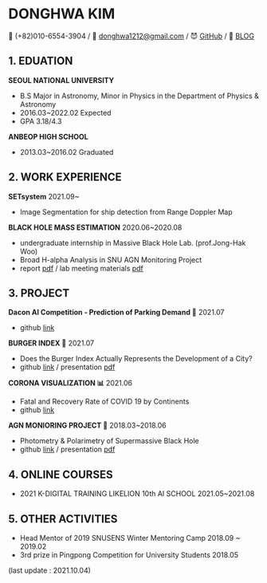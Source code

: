 # DONGHWA KIM
📱 (+82)010-6554-3904 / 📨 donghwa1212@gmail.com / 😈 [GitHub](https://github.com/dddonghwa) / 📝 [BLOG](https://donghajoha.tistory.com/)

## 1. EDUATION

__SEOUL NATIONAL UNIVERSITY__
- B.S Major in Astronomy, Minor in Physics in the Department of Physics & Astronomy
- 2016.03~2022.02 Expected
- GPA 3.18/4.3

__ANBEOP HIGH SCHOOL__
- 2013.03~2016.02 Graduated

## 2. WORK EXPERIENCE
__SETsystem__ 2021.09~
- Image Segmentation for ship detection from Range Doppler Map  

__BLACK HOLE MASS ESTIMATION__ 2020.06~2020.08
- undergraduate internship in Massive Black Hole Lab. (prof.Jong-Hak Woo)
- Broad H-alpha Analysis in SNU AGN Monitoring Project 
- report [pdf](https://github.com/dddonghwa/Broad-Halpha-Analysis/blob/main/20%ED%95%98%EA%B3%84%20%ED%95%99%EB%B6%80%EC%83%9D%20%EC%97%B0%EA%B5%AC%20%EC%9D%B8%ED%84%B4%EC%8B%AD%20%EA%B2%B0%EA%B3%BC%EB%B3%B4%EA%B3%A0%EC%84%9C%20%EA%B9%80%EB%8F%99%ED%99%94.pdf) / lab meeting materials [pdf](https://github.com/dddonghwa/Broad-Halpha-Analysis/blob/main/%EB%9E%A9%EB%AF%B8%ED%8C%85%20%EC%9E%90%EB%A3%8C%20%EB%AA%A8%EC%9D%8C_0630~0819.pdf)


## 3. PROJECT

__Dacon AI Competition - Prediction of Parking Demand 🚙__ 2021.07
- github [link](https://github.com/dddonghwa/Dacon/tree/main/parking_demand)

__BURGER INDEX 🍔__ 2021.07
- Does the Burger Index Actually Represents the Development of a City?
- github [link](https://github.com/likelion-aischool-10-teamproject/burger-index) / presentation [pdf](https://github.com/likelion-aischool-10-teamproject/burger-index/blob/main/BurgerIndex_PPT.pdf)

__CORONA VISUALIZATION 📊__ 2021.06
- Fatal and Recovery Rate of COVID 19 by Continents 
- github [link](https://github.com/likelion-aischool-10-teamproject/corona-visualization/tree/main/02.%20fatal-recovery-rate-by-continents)

__AGN MONIORING PROJECT 🌠__ 2018.03~2018.06
- Photometry & Polarimetry of Supermassive Black Hole
- github [link](https://github.com/dddonghwa/Astronomical-Observation-and-Lab) / presentation [pdf](https://github.com/dddonghwa/Astronomical-Observation-and-Lab/blob/master/AGN%20monitoring.pdf)


## 4. ONLINE COURSES
- 2021 K-DIGITAL TRAINING LIKELION 10th AI SCHOOL 2021.05~2021.08

## 5. OTHER ACTIVITIES
- Head Mentor of 2019 SNUSENS Winter Mentoring Camp 2018.09 ~ 2019.02
- 3rd prize in Pingpong Competition for University Students 2018.05

(last update : 2021.10.04)

